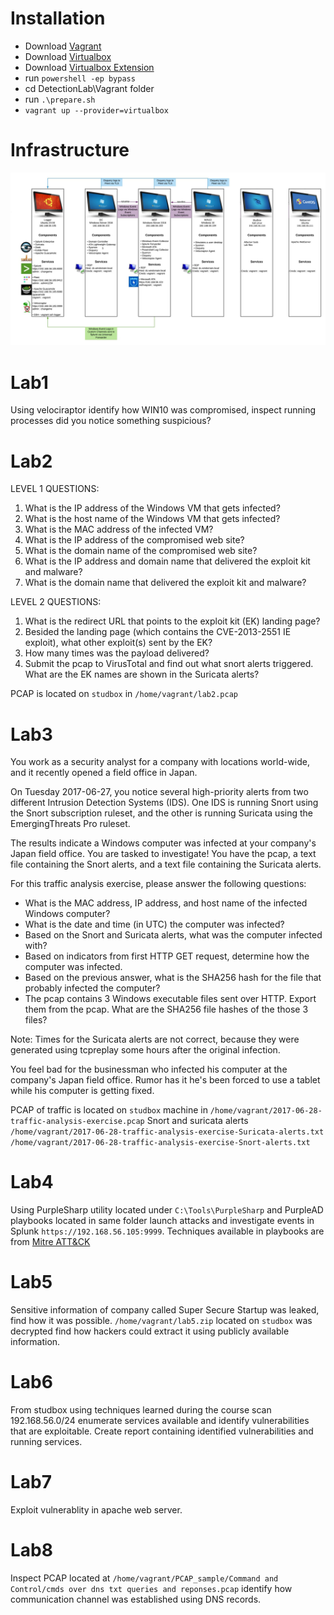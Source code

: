 # Installation

* Download [Vagrant](https://releases.hashicorp.com/vagrant/2.2.19/vagrant_2.2.19_x86_64.msi)
* Download [Virtualbox](https://download.virtualbox.org/virtualbox/6.1.30/VirtualBox-6.1.30-148432-Win.exe)
* Download [Virtualbox Extension](https://download.virtualbox.org/virtualbox/6.1.30/Oracle_VM_VirtualBox_Extension_Pack-6.1.30.vbox-extpack)
* run `powershell -ep bypass`
* cd DetectionLab\Vagrant folder
* run `.\prepare.sh`
* `vagrant up --provider=virtualbox`

# Infrastructure

![Lab](./img/lab.jpg)

# Lab1

Using velociraptor identify how WIN10 was compromised, inspect running processes did you notice something suspicious?

# Lab2

LEVEL 1 QUESTIONS:
1) What is the IP address of the Windows VM that gets infected?
2) What is the host name of the Windows VM that gets infected?
3) What is the MAC address of the infected VM?
4) What is the IP address of the compromised web site?
5) What is the domain name of the compromised web site?
6) What is the IP address and domain name that delivered the exploit kit and malware?
7) What is the domain name that delivered the exploit kit and malware?
 

LEVEL 2 QUESTIONS:
1) What is the redirect URL that points to the exploit kit (EK) landing page?
2) Besided the landing page (which contains the CVE-2013-2551 IE exploit), what other exploit(s) sent by the EK?
4) How many times was the payload delivered?
5) Submit the pcap to VirusTotal and find out what snort alerts triggered.  What are the EK names are shown in the Suricata alerts?

PCAP is located on `studbox` in `/home/vagrant/lab2.pcap`

# Lab3

You work as a security analyst for a company with locations world-wide, and it recently opened a field office in Japan.

On Tuesday 2017-06-27, you notice several high-priority alerts from two different Intrusion Detection Systems (IDS).  One IDS is running Snort using the Snort subscription ruleset, and the other is running Suricata using the EmergingThreats Pro ruleset.

The results indicate a Windows computer was infected at your company's Japan field office.  You are tasked to investigate!  You have the pcap, a text file containing the Snort alerts, and a text file containing the Suricata alerts.

For this traffic analysis exercise, please answer the following questions:

* What is the MAC address, IP address, and host name of the infected Windows computer?
* What is the date and time (in UTC) the computer was infected?
* Based on the Snort and Suricata alerts, what was the computer infected with?
* Based on indicators from first HTTP GET request, determine how the computer was infected.
* Based on the previous answer, what is the SHA256 hash for the file that probably infected the computer?
* The pcap contains 3 Windows executable files sent over HTTP.  Export them from the pcap.  What are the SHA256 file hashes of the those 3 files?

Note:  Times for the Suricata alerts are not correct, because they were generated using tcpreplay some hours after the original infection.

You feel bad for the businessman who infected his computer at the company's Japan field office.  Rumor has it he's been forced to use a tablet while his computer is getting fixed.

PCAP of traffic is located on `studbox` machine in `/home/vagrant/2017-06-28-traffic-analysis-exercise.pcap`
Snort and suricata alerts `/home/vagrant/2017-06-28-traffic-analysis-exercise-Suricata-alerts.txt` `/home/vagrant/2017-06-28-traffic-analysis-exercise-Snort-alerts.txt`

# Lab4

Using PurpleSharp utility located under `C:\Tools\PurpleSharp` and PurpleAD playbooks located in same folder launch attacks and investigate events in Splunk 
`https://192.168.56.105:9999`. Techniques available in playbooks are from [Mitre ATT&CK](https://attack.mitre.org/techniques/enterprise/)

# Lab5

Sensitive information of company called Super Secure Startup was leaked, find how it was possible.
`/home/vagrant/lab5.zip` located on `studbox` was decrypted find how hackers could extract it using publicly available information.

# Lab6

From studbox using techniques learned during the course scan 192.168.56.0/24 enumerate services available and identify vulnerabilities that are exploitable. Create report containing identified vulnerabilities and running services.

# Lab7

Exploit vulnerablity in apache web server.

# Lab8

Inspect PCAP located at `/home/vagrant/PCAP_sample/Command and Control/cmds over dns txt queries and reponses.pcap` identify how communication channel was established using DNS records.
